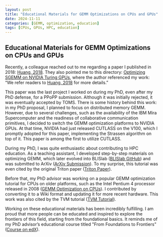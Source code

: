```yaml
---
layout: post
title: "Educational Materials for GEMM Optimizations on CPUs and GPUs"
date: 2024-11-11
categories: [GEMM, optimization, education]
tags: [CPUs, GPUs, HPC, education]
---
```


## Educational Materials for GEMM Optimizations on CPUs and GPUs

Recently, a colleague reached out to me regarding a paper I published in 2018: [Huang, 2018](https://arxiv.org/pdf/1808.07984). They also pointed me to this directory: [Optimizing SGEMM on NVIDIA Turing GPUs](https://github.com/yzhaiustc/Optimizing-SGEMM-on-NVIDIA-Turing-GPUs?tab=readme-ov-file), where the author referenced my work: “We refer readers to [Huang, 2018](https://arxiv.org/abs/1808.07984) for more details.”

This paper was the last project I worked on during my PhD, even after my PhD defense, for a PPoPP submission. Although it was initially rejected, it was eventually accepted by TOMS. There is some history behind this work: in my PhD proposal, I planned to focus on distributed memory GEMM. However, due to several challenges, such as the availability of the IBM Mira Supercomputer and the readiness of collaborative communication primitives, I decided to switch the GEMM optimization platforms to NVIDIA GPUs. At that time, NVIDIA had just released CUTLASS on the V100, which I promptly adopted for this paper, implementing the Strassen algorithm on top of it. This paper is among the first to utilize CUTLASS.

During my PhD, I was quite enthusiastic about contributing to HPC education. As a teaching assistant, I developed step-by-step materials on optimizing GEMM, which later evolved into BLISlab ([BLISlab GitHub](https://github.com/flame/blislab)) and was submitted to ArXiv ([ArXiv Submission](https://arxiv.org/abs/1609.00076)). To my surprise, this tutorial was even cited by the original Triton paper ([Triton Paper](https://www.eecs.harvard.edu/~htk/publication/2019-mapl-tillet-kung-cox.pdf)).

Before that, my PhD advisor was working on a popular GEMM optimization tutorial for CPUs on older platforms, such as the Intel Pentium 4 processor released in 2008 ([GEMM Optimization on CPUs](https://github.com/flame/how-to-optimize-gemm)). I contributed by converting it to a Wiki format and updating it for more recent hardware. This work was also cited by the TVM tutorial ([TVM Tutorial](https://tvm.apache.org/docs/how_to/optimize_operators/opt_gemm.html)).

Working on these educational materials has been incredibly fulfilling. I am proud that more people can be educated and inspired to explore the frontiers of this field, starting from the foundational basics. It reminds me of my PhD advisor’s educational course titled "From Foundations to Frontiers" ([Course on edX](https://www.edx.org/learn/linear-algebra/the-university-of-texas-at-austin-linear-algebra-foundations-to-frontiers)).
